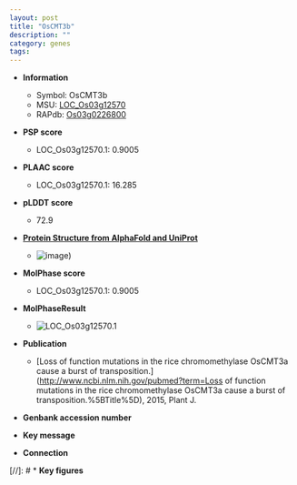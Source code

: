 ```yaml
---
layout: post
title: "OsCMT3b"
description: ""
category: genes
tags: 
---
```


* **Information**  
    + Symbol: OsCMT3b  
    + MSU: [LOC_Os03g12570](http://rice.plantbiology.msu.edu/cgi-bin/ORF_infopage.cgi?orf=LOC_Os03g12570)  
    + RAPdb: [Os03g0226800](http://rapdb.dna.affrc.go.jp/viewer/gbrowse_details/irgsp1?name=Os03g0226800)  

* **PSP score**  
    + LOC_Os03g12570.1: 0.9005 

* **PLAAC score**  
    + LOC_Os03g12570.1: 16.285 

* **pLDDT score**
    + 72.9

* **[Protein Structure from AlphaFold and UniProt](https://www.uniprot.org/uniprotkb/A0A0P0VUY4/entry#structure)**
    + ![image](https://ricepsp.github.io/images/A/AF-A0A0P0VUY4-F1.png))

* **MolPhase score**
    + LOC_Os03g12570.1: 0.9005

* **MolPhaseResult**
    + ![LOC_Os03g12570.1](https://ricepsp.github.io/pictures/LOC_Os03g/LOC_Os03g12570.1.png)

* **Publication**  
    + [Loss of function mutations in the rice chromomethylase OsCMT3a cause a burst of transposition.](http://www.ncbi.nlm.nih.gov/pubmed?term=Loss of function mutations in the rice chromomethylase OsCMT3a cause a burst of transposition.%5BTitle%5D), 2015, Plant J.

* **Genbank accession number**  

* **Key message**  

* **Connection**  

[//]: # * **Key figures**  


